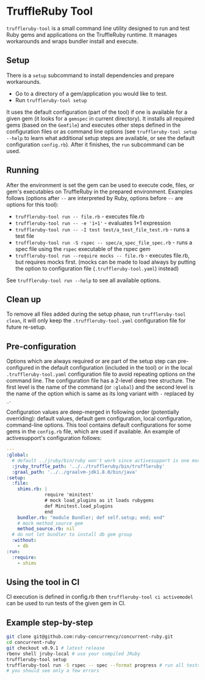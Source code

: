 # TruffleRuby Tool

`truffleruby-tool` is a small command line utility designed to run and
test Ruby gems and applications on the TruffleRuby runtime. It manages
workarounds and wraps bundler install and execute.

## Setup

There is a `setup` subcommand to install dependencies and prepare workarounds.

-   Go to a directory of a gem/application you would like to test.
-   Run `truffleruby-tool setup`

It uses the default configuration (part of the tool) if one is available for a
given gem (it looks for a `gemspec` in current directory). It installs all
required gems (based on the `Gemfile`) and executes other steps defined in the 
configuration files or as command line options (see `truffleruby-tool
setup --help` to learn what additional setup steps are available, or see
the default configuration `config.rb`). After it finishes, 
the `run` subcommand can be used.

## Running

After the environment is set the gem can be used to execute code, files, or
gem's executables on TruffleRuby in the prepared environment. Examples follows
(options after `--` are interpreted by Ruby, options before `--` are options
for this tool):

-   `truffleruby-tool run -- file.rb` - executes file.rb
-   `truffleruby-tool run -- -e '1+1'` - evaluates 1+1 expression
-   `truffleruby-tool run -- -I test test/a_test_file_test.rb` - runs a test file
-   `truffleruby-tool run -S rspec -- spec/a_spec_file_spec.rb` - runs a spec file
    using the `rspec` executable of the rspec gem
-   `truffleruby-tool run --require mocks -- file.rb` - executes file.rb, but
    requires mocks first. (mocks can be made to load always by putting the
    option to configuration file (`.truffleruby-tool.yaml`) instead)

See `truffleruby-tool run --help` to see all available options.

## Clean up

To remove all files added during the setup phase, run `truffleruby-tool clean`,
it will only keep the `.truffleruby-tool.yaml` configuration file for future re-setup.

## Pre-configuration

Options which are always required or are part of the setup step can
pre-configured in the default configuration (included in the tool) or in the local 
`.truffleruby-tool.yaml` configuration file to avoid repeating options on the command
line. The configuration file has a 2-level deep tree structure. The first level is
the name of the command (or `:global`) and the second level is the name of the option
which is same as its long variant with `-` replaced by `_`. 

Configuration values are deep-merged in following order (potentially 
overriding): default values, default gem configuration, local configuration, 
command-line options. This tool contains default configurations for some gems 
in the `config.rb` file, which are used if available. An example of
activesupport's configuration follows:


```yaml
---
:global:
  # default ../jruby/bin/ruby won't work since activesupport is one more dir deeper
  :jruby_truffle_path: '../../truffleruby/bin/truffleruby'
  :graal_path: '../../graalvm-jdk1.8.0/bin/java'
:setup:
  :file:
    shims.rb: |
              require 'minitest'
              # mock load_plugins as it loads rubygems
              def Minitest.load_plugins
              end
    bundler.rb: "module Bundler; def self.setup; end; end"
    # mock method_source gem
    method_source.rb: nil
  # do not let bundler to install db gem group
  :without:
    - db
:run:
  :require:
    - shims
```

## Using the tool in CI

CI execution is defined in config.rb 
then `truffleruby-tool ci activemodel` can be used to run tests of the given gem in CI.

## Example step-by-step

```sh
git clone git@github.com:ruby-concurrency/concurrent-ruby.git
cd concurrent-ruby
git checkout v0.9.1 # latest release
rbenv shell jruby-local # use your compiled JRuby
truffleruby-tool setup
truffleruby-tool run -S rspec -- spec --format progress # run all tests
# you should see only a few errors
```

